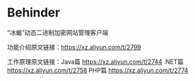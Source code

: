 # Behinder
“冰蝎”动态二进制加密网站管理客户端

功能介绍原文链接：https://xz.aliyun.com/t/2799

工作原理原文链接：Java篇 https://xz.aliyun.com/t/2744
                .NET篇 https://xz.aliyun.com/t/2758
                 PHP篇 https://xz.aliyun.com/t/2774

